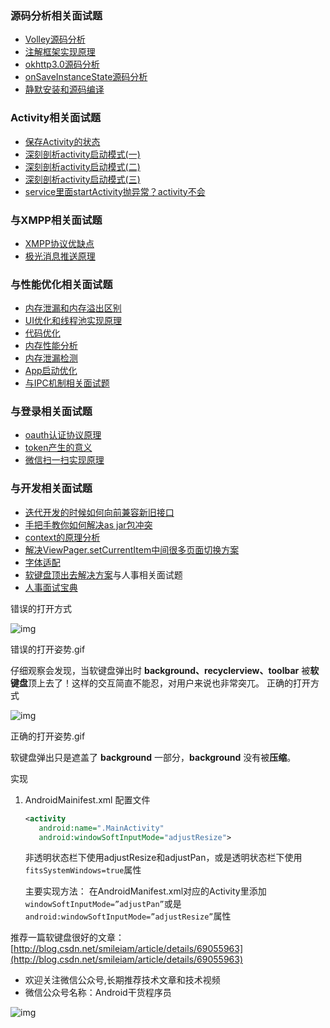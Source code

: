 ### 源码分析相关面试题

- [Volley源码分析](http://www.jianshu.com/p/ec3dc92df581)
- [注解框架实现原理](http://www.jianshu.com/p/20da6d6389e1)
- [okhttp3.0源码分析](http://www.jianshu.com/p/9ed2c2f2a52c)
- [onSaveInstanceState源码分析](http://www.jianshu.com/p/cbf9c3557d64)
- [静默安装和源码编译](http://www.jianshu.com/p/2211a5b3c37f)

### Activity相关面试题

- [保存Activity的状态](http://www.jianshu.com/p/cbf9c3557d64)
- [深刻剖析activity启动模式(一)](http://www.jianshu.com/p/b33fd8c550bf)
- [深刻剖析activity启动模式(二)](http://www.jianshu.com/p/e1ea9e542112)
- [深刻剖析activity启动模式(三)](http://www.jianshu.com/p/d13e3d552d4b)
- [service里面startActivity抛异常？activity不会](http://www.jianshu.com/p/16e880ceb3a4)

### 与XMPP相关面试题

- [XMPP协议优缺点](http://www.jianshu.com/p/2c04ac3c526a)
- [极光消息推送原理](http://www.jianshu.com/p/d88dc66908cf)

### 与性能优化相关面试题

- [内存泄漏和内存溢出区别](http://www.jianshu.com/p/5dd645b05c76)
- [UI优化和线程池实现原理](http://www.jianshu.com/p/c22398f8587f)
- [代码优化](http://www.jianshu.com/p/ebd41eab90df)
- [内存性能分析](http://www.jianshu.com/p/2665c31b9c2f)
- [内存泄漏检测](http://www.jianshu.com/p/1514c7804a06)
- [App启动优化](http://www.jianshu.com/p/f0f73fefdd43)
- [与IPC机制相关面试题](http://www.jianshu.com/p/de4793a4c2d0)

### 与登录相关面试题

- [oauth认证协议原理](http://www.jianshu.com/p/2a6ecbf8d49d)
- [token产生的意义](http://www.jianshu.com/p/9b7ce2d6c195)
- [微信扫一扫实现原理](http://www.jianshu.com/p/a9d1f21bd5e0)

### 与开发相关面试题

- [迭代开发的时候如何向前兼容新旧接口](http://www.jianshu.com/p/cbecadec98de)
- [手把手教你如何解决as jar包冲突](http://www.jianshu.com/p/30fdc391289c)
- [context的原理分析](http://www.jianshu.com/p/2706c13a1769)
- [解决ViewPager.setCurrentItem中间很多页面切换方案](http://www.jianshu.com/p/38ab6d856b56)
- [字体适配](http://www.jianshu.com/p/33d499170e25)
- [软键盘顶出去解决方案](http://www.jianshu.com/p/640bac6f58ab)与人事相关面试题
- [人事面试宝典](http://www.jianshu.com/p/d61b553ff8c9)

错误的打开方式

![img](http://upload-images.jianshu.io/upload_images/4037105-d3bae424787347e2.gif?imageMogr2/auto-orient/strip)

错误的打开姿势.gif

仔细观察会发现，当软键盘弹出时 **background、recyclerview、toolbar** 被**软键盘**顶上去了！这样的交互简直不能忍，对用户来说也非常突兀。
正确的打开方式

![img](http://upload-images.jianshu.io/upload_images/4037105-f64f01282733e751.gif?imageMogr2/auto-orient/strip)

正确的打开姿势.gif

软键盘弹出只是遮盖了 **background** 一部分，**background** 没有被**压缩**。

实现

1. AndroidMainifest.xml 配置文件

   ```xml
   <activity
      android:name=".MainActivity"
      android:windowSoftInputMode="adjustResize">
   ```

   非透明状态栏下使用adjustResize和adjustPan，或是透明状态栏下使用`fitsSystemWindows=true`属性

   主要实现方法： 在AndroidManifest.xml对应的Activity里添加`windowSoftInputMode=”adjustPan”`或是`android:windowSoftInputMode=”adjustResize”`属性

推荐一篇软键盘很好的文章：[http://blog.csdn.net/smileiam/article/details/69055963](http://blog.csdn.net/smileiam/article/details/69055963)

- 欢迎关注微信公众号,长期推荐技术文章和技术视频
- 微信公众号名称：Android干货程序员

![img](http://upload-images.jianshu.io/upload_images/4037105-8f737b5104dd0b5d.png?imageMogr2/auto-orient/strip%7CimageView2/2/w/1240)